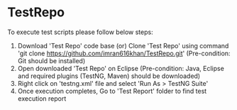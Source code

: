 # TestRepo
To execute test scripts please follow below steps:
1. Download 'Test Repo' code base (or) Clone 'Test Repo' using command 'git clone https://github.com/imran616khan/TestRepo.git' (Pre-condition: Git should be installed)
2. Open downloaded 'Test Repo' on Eclipse (Pre-condition: Java, Eclipse and required plugins (TestNG, Maven) should be downloaded)
3. Right click on 'testng.xml' file and select 'Run As > TestNG Suite'
4. Once execution completes, Go to 'Test Report' folder to find test execution report 
